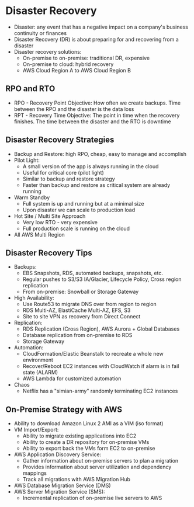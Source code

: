 # Disaster Recovery

- Disaster: any event that has a negative impact on a company's business continuity or finances
- Disaster Recovery (DR) is about preparing for and recovering from a disaster
- Disaster recovery solutions:
    - On-premise to on-premise: traditional DR, expensive
    - On-premise to cloud: hybrid recovery
    - AWS Cloud Region A to AWS Cloud Region B

## RPO and RTO

- RPO - Recovery Point Objective: How often we create backups. Time between the RPO and the disaster is the data loss
- RPT - Recovery Time Objective: The point in time when the recovery finishes. The time between the disaster and the RTO is downtime

## Disaster Recovery Strategies

- Backup and Restore: high RPO, cheap, easy to manage and accomplish
- Pilot Light:
    - A small version of the app is always running in the cloud
    - Useful for critical core (pilot light)
    - Similar to backup and restore strategy
    - Faster than backup and restore as critical system are already running
- Warm Standby
    - Full system is up and running but at a minimal size
    - Upon disaster we can scale to production load
- Hot Site / Multi Site Approach
    - Very low RTO - very expensive
    - Full production scale is running on the cloud
- All AWS Multi Region

## Disaster Recovery Tips

- Backups:
    - EBS Snapshots, RDS, automated backups, snapshots, etc.
    - Regular pushes to S3/S3 IA/Glacier, Lifecycle Policy, Cross region replication
    - From on-premise: Snowball or Storage Gateway
- High Availability:
    - Use Route53 to migrate DNS over from region to region
    - RDS Multi-AZ, ElastiCache Multi-AZ, EFS, S3
    - Site to site VPN as recovery from Direct Connect
- Replication:
    - RDS Replication (Cross Region), AWS Aurora + Global Databases
    - Database replication from on-premise to RDS
    - Storage Gateway
- Automation:
    - CloudFormation/Elastic Beanstalk to recreate a whole new environment
    - Recover/Reboot EC2 instances with CloudWatch if alarm is in fail state (ALARM)
    - AWS Lambda for customized automation
- Chaos
    - Netflix has a "simian-army" randomly terminating EC2 instances

## On-Premise Strategy with AWS

- Ability to download Amazon Linux 2 AMI as a VIM (iso format)
- VM Import/Export:
    - Ability to migrate existing applications into EC2
    - Ability to create a DR repository for on-premise VMs
    - Ability to export back the VMs form EC2 to on-premise
- AWS Application Discovery Service:
    - Gather information about on-premise servers to plan a migration
    - Provides information about server utilization and dependency mappings
    - Track all migrations with AWS Migration Hub
- AWS Database Migration Service (DMS)
- AWS Server Migration Service (SMS):
    - Incremental replication of on-premise live servers to AWS
